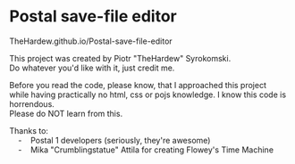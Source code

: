 # Postal save-file editor
  
TheHardew.github.io/Postal-save-file-editor  
  
This project was created by Piotr "TheHardew" Syrokomski.  
Do whatever you'd like with it, just credit me.  

Before you read the code, please know, that I approached this project  
while having practically no html, css or pojs knowledge. I know this code is horrendous.  
Please do NOT learn from this.  
  
Thanks to:  
    -    Postal 1 developers (seriously, they're awesome)  
    -    Mika "Crumblingstatue" Attila for creating Flowey's Time Machine
